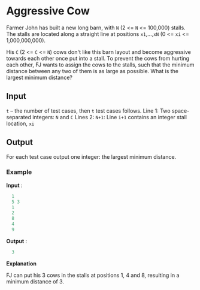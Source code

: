 # Aggressive Cow

Farmer John has built a new long barn, with `N` (2 <= `N` <= 100,000) stalls. The stalls are located along a straight line at positions `x1`,...,`xN` (0 <= `xi` <= 1,000,000,000).

His `C` (2 <= `C` <= `N`) cows don't like this barn layout and become aggressive towards each other once put into a stall. To prevent the cows from hurting each other, FJ wants to assign the cows to the stalls, such that the minimum distance between any two of them is as large as possible. What is the largest minimum distance?

## Input

 `t` – the number of test cases, then `t` test cases follows.
Line 1: Two space-separated integers: `N` and `C`
Lines 2: `N+1`: Line `i+1` contains an integer stall location, `xi`

## Output
For each test case output one integer: the largest minimum distance.

### Example

**Input** : 
```java
  1
  5 3
  1
  2
  8
  4
  9
```

**Output** : 
```java
  3
```

**Explanation**

FJ can put his 3 cows in the stalls at positions 1, 4 and 8, resulting in a minimum distance of 3.
